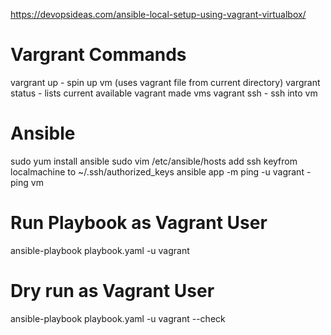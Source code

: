 https://devopsideas.com/ansible-local-setup-using-vagrant-virtualbox/

# Vargrant Commands 
vargrant up - spin up vm (uses vagrant file from current directory) 
vargrant status - lists current available vagrant made vms 
vagrant ssh <vm name> - ssh into vm 

# Ansible 
sudo yum install ansible 
sudo vim /etc/ansible/hosts 
add ssh keyfrom localmachine to ~/.ssh/authorized_keys 
ansible app -m ping -u vagrant - ping vm

# Run Playbook as Vagrant User
ansible-playbook playbook.yaml -u vagrant
# Dry run as Vagrant User 
ansible-playbook playbook.yaml -u vagrant --check

